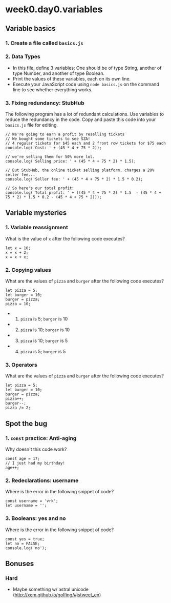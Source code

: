 # week0.day0.variables

## Variable basics

### 1. Create a file called `basics.js`
### 2. Data Types
- In this file, define 3 variables: One should be of type String, another of type Number, and another of type Boolean.
- Print the values of these variables, each on its own line.
- Execute your JavaScript code using `node basics.js` on the command line to see whether everything works.

### 3. Fixing redundancy: StubHub

The following program has a lot of redundant calculations. Use variables to reduce the redundancy in the code.
Copy and paste this code into your `basics.js` file for editing.

```
// We're going to earn a profit by reselling tickets
// We bought some tickets to see SZA!
// 4 regular tickets for $45 each and 2 front row tickets for $75 each
console.log('Cost: ' + (45 * 4 + 75 * 2));

// we're selling them for 50% more lol.
console.log('Selling price: ' + (45 * 4 + 75 * 2) * 1.5);

// But StubHub, the online ticket selling platform, charges a 20% seller fee...
console.log('Seller fee: ' + (45 * 4 + 75 * 2) * 1.5 * 0.2);

// So here's our total profit:
console.log('Total profit: ' + ((45 * 4 + 75 * 2) * 1.5  - (45 * 4 + 75 * 2) * 1.5 * 0.2 - (45 * 4 + 75 * 2)));
```

## Variable mysteries

### 1. Variable reassignment

What is the value of `x` after the following code executes?

```
let x = 10;
x = x + 2;
x = x + x;
```

### 2. Copying values

What are the values of `pizza` and `burger` after the following code executes?

```
let pizza = 5;
let burger = 10;
burger = pizza;
pizza = 10;
```

- 1. `pizza` is 5; `burger` is 10
- 2. `pizza` is 10; `burger` is 10
- 3. `pizza` is 10; `burger` is 5
- 4. `pizza` is 5; `burger` is 5

### 3. Operators

What are the values of `pizza` and `burger` after the following code executes?

```
let pizza = 5;
let burger = 10;
burger = pizza;
pizza++;
burger--;
pizza /= 2;
```

## Spot the bug

### 1. `const` practice: Anti-aging

Why doesn't this code work?

```
const age = 17;
// I just had my birthday!
age++;
```

### 2. Redeclarations: username

Where is the error in the following snippet of code?

```
const username = 'vrk';
let username = '';
```

### 3. Booleans: yes and no

Where is the error in the following snippet of code?

```
const yes = true;
let no = FALSE;
console.log('no');
```

## Bonuses

### Hard
- Maybe something w/ astral unicode (http://xem.github.io/golfing/#jstweet_en)

